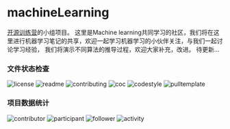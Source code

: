 # machineLearning
[开源训练营](https://github.com/FoolBit/Open-source-training-camp)的小组项目。
这里是Machine learning共同学习的社区，我们将在这里进行机器学习笔记的共享，欢迎一起学习机器学习的小伙伴关注，与我们一起讨论学习经验，
我们将演示不同算法的推导过程，欢迎大家补充，改进。
待更新...

### 文件状态检查

![license](http://github.zhangqx.com/file-checker/github/aaa2222339/machineLearning?path=LICENSE)
![readme](http://github.zhangqx.com/file-checker/github/aaa2222339/machineLearning?path=README.md)
![contributing](http://github.zhangqx.com/file-checker/github/aaa2222339/machineLearning?path=CONTRIBUTING.md)
![coc](http://github.zhangqx.com/file-checker/github/aaa2222339/machineLearning?path=CODE_OF_CONDUCT.md)
![codestyle](http://github.zhangqx.com/file-checker/github/aaa2222339/machineLearning?path=CODE_STYLE.md)
![pulltemplate](http://github.zhangqx.com/file-checker/github/aaa2222339/machineLearning?path=.github/PULL_REQUEST_TEMPLATE.md)

### 项目数据统计

![contributor](http://github.zhangqx.com/data/github/aaa2222339/machineLearning?type=contributor)
![participant](http://github.zhangqx.com/data/github/aaa2222339/machineLearning?type=participant)
![follower](http://github.zhangqx.com/data/github/aaa2222339/machineLearning?type=follower)
![activity](http://github.zhangqx.com/data/github/1499140578/Medical-AI?type=activity)

